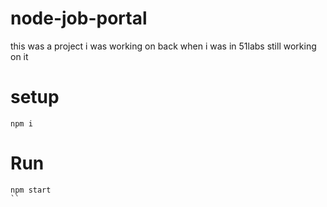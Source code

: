 # node-job-portal
this was a project i was working on back when i was in 51labs still working on it

# setup
```
npm i
```

# Run
```
npm start
``



